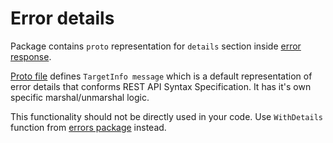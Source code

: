 # Error details

Package contains `proto` representation for `details` section inside [error response](../../errors).

[Proto file](error_details.proto) defines `TargetInfo message` which is a default representation of error details
that conforms REST API Syntax Specification. It has it's own specific marshal/unmarshal logic.
 
This functionality should not be directly used in your code. Use `WithDetails` function from 
[errors package](../../errors) instead.
